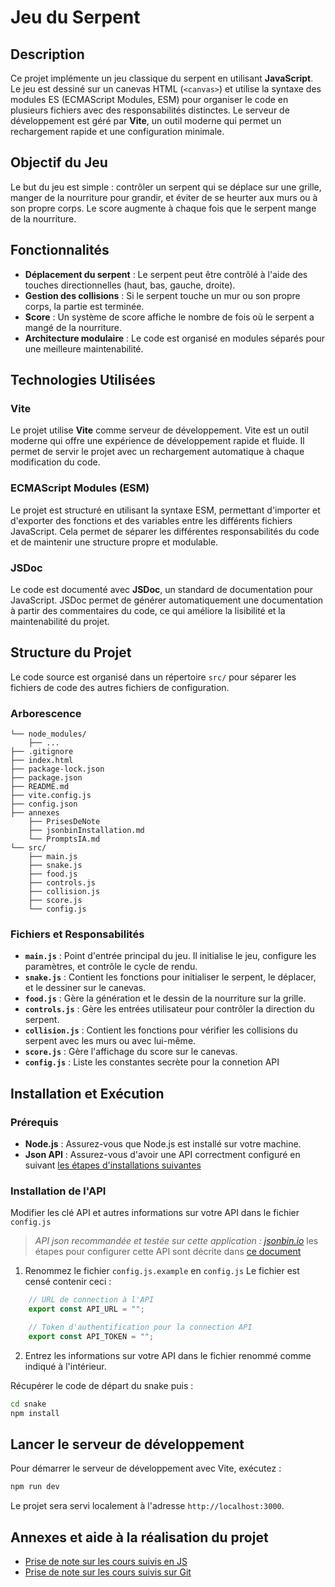# Jeu du Serpent

## Description

Ce projet implémente un jeu classique du serpent en utilisant **JavaScript**. Le jeu est dessiné sur un canevas HTML (`<canvas>`) et utilise la syntaxe des modules ES (ECMAScript Modules, ESM) pour organiser le code en plusieurs fichiers avec des responsabilités distinctes. Le serveur de développement est géré par **Vite**, un outil moderne qui permet un rechargement rapide et une configuration minimale.

## Objectif du Jeu

Le but du jeu est simple : contrôler un serpent qui se déplace sur une grille, manger de la nourriture pour grandir, et éviter de se heurter aux murs ou à son propre corps. Le score augmente à chaque fois que le serpent mange de la nourriture.

## Fonctionnalités

- **Déplacement du serpent** : Le serpent peut être contrôlé à l'aide des touches directionnelles (haut, bas, gauche, droite).
- **Gestion des collisions** : Si le serpent touche un mur ou son propre corps, la partie est terminée.
- **Score** : Un système de score affiche le nombre de fois où le serpent a mangé de la nourriture.
- **Architecture modulaire** : Le code est organisé en modules séparés pour une meilleure maintenabilité.

## Technologies Utilisées

### Vite

Le projet utilise **Vite** comme serveur de développement. Vite est un outil moderne qui offre une expérience de développement rapide et fluide. Il permet de servir le projet avec un rechargement automatique à chaque modification du code.

### ECMAScript Modules (ESM)

Le projet est structuré en utilisant la syntaxe ESM, permettant d'importer et d'exporter des fonctions et des variables entre les différents fichiers JavaScript. Cela permet de séparer les différentes responsabilités du code et de maintenir une structure propre et modulable.

### JSDoc

Le code est documenté avec **JSDoc**, un standard de documentation pour JavaScript. JSDoc permet de générer automatiquement une documentation à partir des commentaires du code, ce qui améliore la lisibilité et la maintenabilité du projet.

## Structure du Projet

Le code source est organisé dans un répertoire `src/` pour séparer les fichiers de code des autres fichiers de configuration.

### Arborescence

```
└── node_modules/
    ├── ...
├── .gitignore
├── index.html
├── package-lock.json
├── package.json
├── README.md
├── vite.config.js
├── config.json
├── annexes
    ├── PrisesDeNote
    ├── jsonbinInstallation.md
    └── PromptsIA.md
└── src/
    ├── main.js
    ├── snake.js
    ├── food.js
    ├── controls.js
    ├── collision.js
    ├── score.js
    └── config.js
```

### Fichiers et Responsabilités

- **`main.js`** : Point d'entrée principal du jeu. Il initialise le jeu, configure les paramètres, et contrôle le cycle de rendu.
- **`snake.js`** : Contient les fonctions pour initialiser le serpent, le déplacer, et le dessiner sur le canevas.
- **`food.js`** : Gère la génération et le dessin de la nourriture sur la grille.
- **`controls.js`** : Gère les entrées utilisateur pour contrôler la direction du serpent.
- **`collision.js`** : Contient les fonctions pour vérifier les collisions du serpent avec les murs ou avec lui-même.
- **`score.js`** : Gère l'affichage du score sur le canevas.
- **`config.js`** : Liste les constantes secrète pour la connetion API

## Installation et Exécution

### Prérequis

- **Node.js** : Assurez-vous que Node.js est installé sur votre machine.
- **Json API** : Assurez-vous d'avoir une API correctment configuré en suivant [les étapes d'installations suivantes](#installation)

### Installation de l'API

Modifier les clé API et autres informations sur votre API dans le fichier `config.js`
> *API json recommandée et testée sur cette application : [jsonbin.io](https://jsonbin.io/)* les étapes pour configurer cette API sont décrite dans [ce document](./annexes/jsonbinInstallation.md)
1. Renommez le fichier `config.js.example` en `config.js`
    Le fichier est censé contenir ceci : 
```javascript
    // URL de connection à l'API
    export const API_URL = "";

    // Token d'authentification pour la connection API
    export const API_TOKEN = "";
```
2. Entrez les informations sur votre API dans le fichier renommé comme indiqué à l'intérieur.


Récupérer le code de départ du snake puis :

```bash
cd snake
npm install
```

## Lancer le serveur de développement

Pour démarrer le serveur de développement avec Vite, exécutez :

```bash
npm run dev
```

Le projet sera servi localement à l'adresse `http://localhost:3000`.

## Annexes et aide à la réalisation du projet
* [Prise de note sur les cours suivis en JS](./annexes/PrisesDeNote/Javascript.md)
* [Prise de note sur les cours suivis sur Git](./annexes/PrisesDeNote/Git.md)
